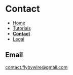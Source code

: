 # Contact

- [Home](https://tomthetank46.github.io/Fly-by-Wire/index)
- [Tutorials](https://tomthetank46.github.io/Fly-by-Wire/tutorials)
- **[Contact](https://tomthetank46.github.io/Fly-by-Wire/contact)**
- [Legal](https://tomthetank46.github.io/Fly-by-Wire/legal)

## Email
contact.flybywire@gmail.com
